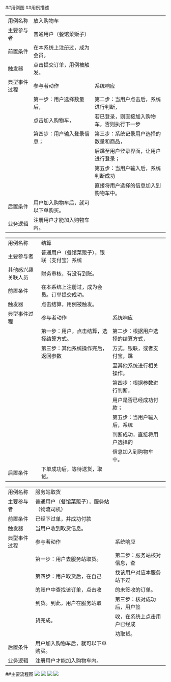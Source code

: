 

##用例图
##用例描述


|               |                             |                                           |
| ------------- | ----------------------------|----------------------------------------   |
|用例名称	      |放入购物车                   |                                           |
|主要参与者	    |普通用户（餐馆菜贩子）       |                                           |
|前置条件     	|在本系统上注册过，成为会员。 |                                           |
|触发器	        |点击提交订单，用例被触发。   |                                           |
|典型事件过程	  |      参与者动作             |     系统响应                              |
|               | 第一步：用户选择数量后，    |第二步：当用户点击后，系统进行判断，       |
|               |  点击加入购物车，           |若已登录，则直接加入购物车，否则执行下一步 |
|               | 第四步：用户输入登录信息；  |第三步：系统记录用户选择的数量和商品，     |
|               |                             |后跳至用户登录界面，让用户进行登录；       |
|               |                             |第五步：当用户输入后，系统判断成功         |
|               |                             |直接将用户选择的信息加入到购物车中。       |
|后置条件	      |用户加入购物车后，就可以下单购买。                                       |
|业务逻辑       |注册用户才能加入购物车内。                                               |



|               |                             |                                           |
| ------------- | ----------------------------|----------------------------------------   |
|用例名称	      |结算                         |                                           |
|主要参与者	    |普通用户（餐馆菜贩子），银联（支付宝）系统       |                |
|其他感兴趣关联人员	|财务审核，有没有到账。|
|前置条件     	|在本系统上注册过，成为会员。订单提交成功。 |                          |
|触发器	        |点击结算，用例被触发。  |                                           |
|典型事件过程	  |      参与者动作             |     系统响应                              |
|               | 第一步：用户，点击结算，选择结算方式。|第二步：根据用户选择的结算方式，|
|               |       第三步：其他系统操作完后，返回参数    |方式，银联，或者支付宝，跳     |
|               |                             |至其他系统进行相关操作。 |
|               |                             |第四步：根据参数进行判断，    |
|               |                             |用户是否已经成功付款；     |
|               |                             |第五步：当用户输入后，系统      |
|               |                             |判断成功，直接将用户选择的       |
|              |                              |信息加入到购物车中。|
|后置条件	      |下单成功后，等待送货，取货。                     |





|               |                             |                                           |
| ------------- | ----------------------------|----------------------------------------   |
|用例名称	      |服务站取货              |                                           |
|主要参与者	    |普通用户（餐馆菜贩子），服务站（物流司机）   |                                           |
|前置条件     	|已经下过单，并成功付款 |                                           |
|触发器	        |当用户收到取货信息。   |                                           |
|典型事件过程	  |      参与者动作             |     系统响应                              |
|               |第一步：用户去服务站取货。 |第二步：服务站核对信息，查      |
|               | 第四步：用户取货后，在自己         |找该用户对应本服务站下过 |
|               | 的账户中查找该订单，点击收  |的未签收的订单。     |
|               |  到货。到此，用户在服务站取  |第三步：核对成功后，用户签      |
|               |          货完成。             |收，在系统上点击用户已经成        |
|               |                             |功取货。       |
|后置条件	      |用户加入购物车后，就可以下单购买。                                       |
|业务逻辑       |注册用户才能加入购物车内。                                               |



##主要流程图
<img src="http://a3.qpic.cn/psb?/V11pPhXt45Tccw/B8eOm0dQpiPwQvq4XrpNPboJOvUhLjNykvFXgNyH0xw!/b/dHMBAAAAAAAA&bo=IgOAAgAAAAADAIY!&rf=viewer_4"/>
<img src="http://a1.qpic.cn/psb?/V11pPhXt45Tccw/.c43yKM.YdFsExjX.AroxgGrzndfZBukB*tU3IEnivs!/b/dHQBAAAAAAAA&bo=wwQ2AgAAAAADANY!&rf=viewer_4"/>
<img src="http://a3.qpic.cn/psb?/V11pPhXt45Tccw/H90eappu45owOHnsu4FdfJ0s*yuR1FKqIWSQVZUsg*g!/b/dHMBAAAAAAAA&bo=tQI5AgAAAAADAKk!&rf=viewer_4"/>
<img src="http://a1.qpic.cn/psb?/V11pPhXt45Tccw/XTt9yw5Sigdgppud7qqUFBZmAHo5XYZjJEf5kHdCZF0!/b/dHQBAAAAAAAA&bo=VAROAgAAAAADADk!&rf=viewer_4"/>
